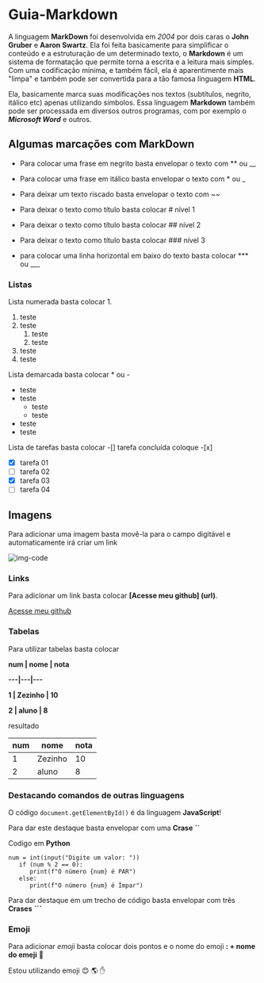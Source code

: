 # Guia-Markdown

A linguagem __MarkDown__ foi desenvolvida em *2004* por dois caras o **John Gruber** e __Aaron Swartz__.
Ela foi feita basicamente para simplificar o conteúdo e a estruturação de um determinado texto,
o **Markdown** é um sistema de formatação que permite torna a escrita e a leitura mais simples.
Com uma codificação mínima, e também fácil, ela é aparentimente mais "limpa"
e também pode ser convertida para a tão famosa linguagem **HTML**.

Ela, basicamente marca suas modificações nos textos (subtítulos, negrito, itálico etc) apenas utilizando símbolos.
Essa linguagem **Markdown** também pode ser processada em diversos outros programas, com por exemplo o __*Microsoft Word*__ e outros. 

## Algumas marcações com MarkDown

* Para colocar uma frase em negrito basta envelopar o texto com ** ou __

* Para colocar uma frase em itálico basta envelopar o texto com * ou _ 

* Para deixar um texto riscado basta envelopar o texto com ~~

* Para deixar o texto como título basta colocar # nível 1

* Para deixar o texto como título basta colocar ## nível 2

* Para deixar o texto como título basta colocar ### nível 3

* para colocar uma linha horizontal em baixo do texto basta colocar *** ou ___

### Listas

Lista numerada basta colocar 1.

1. teste
1. teste
   1. teste
   1. teste
1. teste
1. teste

Lista demarcada basta colocar * ou -

* teste
* teste
  * teste
  * teste
* teste
* teste

Lista de tarefas basta colocar -[] tarefa concluída coloque -[x]

- [x] tarefa 01
- [ ] tarefa 02
- [x] tarefa 03
- [ ] tarefa 04

## Imagens

Para adicionar uma imagem basta movê-la para o campo digitável
e automaticamente irá criar um link

![img-code](https://user-images.githubusercontent.com/109040443/179379799-35d7ec64-7b2c-432e-8f07-977ed190e854.jpg)

### Links

Para adicionar um link basta colocar **[Acesse meu github] (url)**.

[Acesse meu github](https://github.com/aleanrocha)

### Tabelas

Para utilizar tabelas basta colocar 

**num | nome | nota**

**---|---|---**

**1 | Zezinho | 10**

**2 | aluno | 8**


resultado 

num | nome | nota
---|---|---
1 | Zezinho | 10
2 | aluno | 8

### Destacando comandos de outras linguagens

O código `document.getElementById()` é da linguagem **JavaScript**!

Para dar este destaque basta envelopar com uma __Crase__ **``**

Codigo em **Python**

```
num = int(input("Digite um valor: "))
   if (num % 2 == 0):
      print(f"O número {num} é PAR")
   else:
      print(f"O número {num} é Ímpar")
 ```     
 
 Para dar destaque em um trecho de código basta envelopar com três **Crases** __```__
 
 ### Emoji
 
 Para adicionar _emoji_ basta colocar dois pontos e o nome do emoji **: + nome do emeji** 💛
 
 Estou utilizando emoji 😊 🌎 ✋
